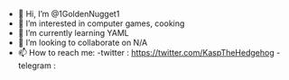 - 👋 Hi, I’m @1GoldenNugget1
- 👀 I’m interested in computer games, cooking
- 🌱 I’m currently learning YAML
- 💞️ I’m looking to collaborate on N/A
- 📫 How to reach me:
-twitter : https://twitter.com/KaspTheHedgehog
-telegram : 

<!---
1GoldenNugget1/1GoldenNugget1 is a ✨ special ✨ repository because its `README.md` (this file) appears on your GitHub profile.
You can click the Preview link to take a look at your changes.
--->
